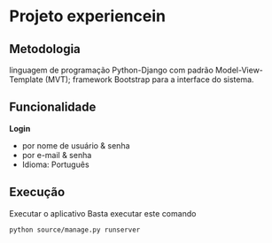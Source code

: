 # Projeto experiencein
## **Metodologia**
linguagem de programação
Python-Django com padrão Model-View-Template (MVT); framework Bootstrap para
a interface do sistema.

## **Funcionalidade**
**Login**
- por nome de usuário & senha
- por e-mail & senha
- Idioma: Português

## **Execução**
Executar o aplicativo
Basta executar este comando
```
python source/manage.py runserver
```
